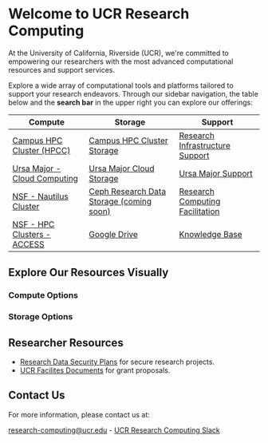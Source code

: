 
# Welcome to UCR Research Computing

At the University of California, Riverside (UCR), we're committed to empowering our researchers with the most advanced computational resources and support services.

Explore a wide array of computational tools and platforms tailored to support your research endeavors. Through our sidebar navigation, the table below and the **search bar** in the upper right you can explore our offerings: 


| Compute                                          | Storage                                  | Support                                                 |
|--------------------------------------------------|------------------------------------------|---------------------------------------------------------|
| [Campus HPC Cluster (HPCC)](./pages/HPCC.md)        | [Campus HPC Cluster Storage](./pages/hpcc_gpfs.md)        | [Research Infrastructure Support](./pages/research_infrastructure_support.md) |
| [Ursa Major - Cloud Computing](./pages/ursa_major.md) | [Ursa Major Cloud Storage](./pages/ursa_major_data.md) | [Ursa Major Support](./pages/ursa_major.md)             |
| [NSF - Nautilus Cluster](./pages/Nautilus.md)      | [Ceph Research Data Storage (coming soon)](./pages/ceph_secure_research_storage.md) | [Research Computing Facilitation](./pages/research_facilitation.md) |
| [NSF - HPC Clusters - ACCESS](./pages/nsf_access.md)  | [Google Drive](./pages/Google_Drive.md)  | [Knowledge Base](./Knowledge_Base/README.md)  |

<div id="resource-cards-container" class="container mx-auto px-4 py-8">
  <h2 class="text-2xl font-bold text-center text-gray-800 mb-10">Explore Our Resources Visually</h2>

  <div class="mb-12">
    <h3 class="text-xl font-semibold text-gray-700 mb-6 border-b-2 border-blue-500 pb-2">Compute Options</h3>
    <div id="compute-cards" class="grid md:grid-cols-2 lg:grid-cols-3 gap-8">
      <!-- Compute cards will be injected here by JavaScript -->
    </div>
  </div>

  <div>
    <h3 class="text-xl font-semibold text-gray-700 mb-6 border-b-2 border-green-500 pb-2">Storage Options</h3>
    <div id="storage-cards" class="grid md:grid-cols-2 lg:grid-cols-3 gap-8">
      <!-- Storage cards will be injected here by JavaScript -->
    </div>
  </div>
</div>

<script>
  const computeOptions = [
    {
      name: "Campus HPC Cluster (HPCC)",
      link: "./pages/HPCC.md",
      description: "UCR's shared High-Performance Computing Cluster, offering resources for computationally intensive research."
    },
    {
      name: "Ursa Major - Cloud Computing",
      link: "./pages/ursa_major.md",
      description: "A Kubernetes-based cloud computing platform providing scalable and flexible computing environments."
    },
    {
      name: "NSF - Nautilus Cluster",
      link: "./pages/Nautilus.md",
      description: "A distributed Kubernetes-based cluster for high-throughput computing, part of the Pacific Research Platform."
    },
    {
      name: "NSF - HPC Clusters - ACCESS",
      link: "./pages/nsf_access.md",
      description: "Provides access to national high-performance computing resources through the NSF ACCESS program."
    }
  ];

  const storageOptions = [
    {
      name: "Campus HPC Cluster Storage",
      link: "./pages/hpcc_gpfs.md",
      description: "High-performance GPFS storage integrated with the HPCC, suitable for large datasets and fast I/O."
    },
    {
      name: "Ursa Major Cloud Storage",
      link: "./pages/ursa_major_data.md",
      description: "Persistent storage options for applications and data within the Ursa Major cloud environment."
    },
    {
      name: "Ceph Research Data Storage (coming soon)",
      link: "./pages/ceph_secure_research_storage.md",
      description: "A future scalable and secure storage solution for research data, offering various access protocols."
    },
    {
      name: "Google Drive",
      link: "./pages/Google_Drive.md",
      description: "UCR-provided Google Drive for cloud storage, collaboration, and file sharing."
    }
  ];

  function createCard(item) {
    return `
      <div class="bg-white shadow-lg rounded-lg overflow-hidden m-4 flex flex-col">
        <div class="p-6 flex-grow">
          <h3 class="text-xl font-semibold text-gray-800 mb-2">${item.name}</h3>
          <p class="text-gray-600 text-sm">
            ${item.description}
          </p>
        </div>
        <div class="p-6 bg-gray-50">
          <a href="${item.link}" class="text-blue-500 hover:text-blue-700 font-semibold text-sm">
            Learn More &rarr;
          </a>
        </div>
      </div>
    `;
  }

  function renderCards(options, containerId) {
    const container = document.getElementById(containerId);
    if (container) {
      let cardsHTML = "";
      options.forEach(option => {
        cardsHTML += createCard(option);
      });
      container.innerHTML = cardsHTML;
    } else {
      // It's possible this script runs before the elements are in the DOM in some README rendering contexts.
      // console.error("Card container not found:", containerId);
    }
  }

  // Defer script execution until the DOM is fully loaded
  if (document.readyState === 'loading') {
    document.addEventListener('DOMContentLoaded', () => {
      renderCards(computeOptions, 'compute-cards');
      renderCards(storageOptions, 'storage-cards');
    });
  } else {
    // DOMContentLoaded has already fired
    renderCards(computeOptions, 'compute-cards');
    renderCards(storageOptions, 'storage-cards');
  }
</script>

## Researcher Resources

* [Research Data Security Plans](./pages/research_security.md) for secure research projects.
* [UCR Facilites Documents](./pages/on-prem-facilities.md) for grant proposals.



## Contact Us

For more information, please contact us at:

[research-computing@ucr.edu](./pages/mailto:research-computing@ucr.edu) - [UCR Research Computing Slack](./pages/https://ucr-research-compute.slack.com/)


